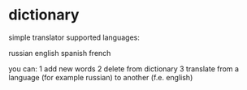 # dictionary


simple translator 
supported languages:

russian
english
spanish
french

you can:
1 add new words
2 delete from dictionary
3 translate from a language (for example russian) to another (f.e. english)
